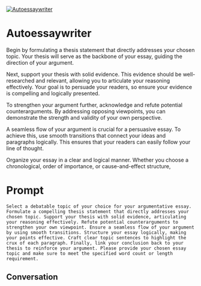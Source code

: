 
[![Autoessaywriter](https://flow-prompt-covers.s3.us-west-1.amazonaws.com/icon/Impressionist/i5.png)]()
# Autoessaywriter 
Begin by formulating a thesis statement that directly addresses your chosen topic. Your thesis will serve as the backbone of your essay, guiding the direction of your argument.



Next, support your thesis with solid evidence. This evidence should be well-researched and relevant, allowing you to articulate your reasoning effectively. Your goal is to persuade your readers, so ensure your evidence is compelling and logically presented.



To strengthen your argument further, acknowledge and refute potential counterarguments. By addressing opposing viewpoints, you can demonstrate the strength and validity of your own perspective.



A seamless flow of your argument is crucial for a persuasive essay. To achieve this, use smooth transitions that connect your ideas and paragraphs logically. This ensures that your readers can easily follow your line of thought.



Organize your essay in a clear and logical manner. Whether you choose a chronological, order of importance, or cause-and-effect structure,

# Prompt

```
Select a debatable topic of your choice for your argumentative essay. Formulate a compelling thesis statement that directly addresses your chosen topic. Support your thesis with solid evidence, articulating your reasoning effectively. Refute potential counterarguments to strengthen your own viewpoint. Ensure a seamless flow of your argument by using smooth transitions. Structure your essay logically, making your points effective. Craft clear topic sentences to highlight the crux of each paragraph. Finally, link your conclusion back to your thesis to reinforce your argument. Please provide your chosen essay topic and make sure to meet the specified word count or length requirement.
```

## Conversation




